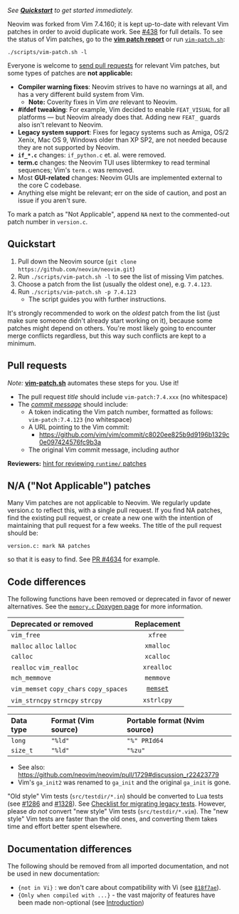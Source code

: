 _See **[Quickstart](#quickstart)** to get started immediately._

Neovim was forked from Vim 7.4.160; it is kept up-to-date with relevant Vim patches in order to avoid duplicate work. See [#438](https://github.com/neovim/neovim/issues/438) for full details. To see the status of Vim patches, go to the  [**vim patch report**](http://neovim.io/doc/reports/vimpatch/) or run [`vim-patch.sh`](https://github.com/neovim/neovim/blob/master/scripts/vim-patch.sh): 

    ./scripts/vim-patch.sh -l

Everyone is welcome to [send pull requests](#pull-requests) for relevant Vim patches, but some types of patches are **not applicable:**

- **Compiler warning fixes**: Neovim strives to have no warnings at all, and has a very different build system from Vim.
    - **Note:** Coverity fixes in Vim *are* relevant to Neovim.
- **#ifdef tweaking**: For example, Vim decided to enable `FEAT_VISUAL` for all platforms — but Neovim already does that. Adding new `FEAT_` guards also isn't relevant to Neovim.
- **Legacy system support**: Fixes for legacy systems such as Amiga, OS/2 Xenix, Mac OS 9, Windows older than XP SP2, are not needed because they are not supported by Neovim.
- **`if_*.c`** changes: `if_python.c` et. al. were removed.
- **term.c** changes: the Neovim TUI uses libtermkey to read terminal sequences; Vim's `term.c` was removed.
- Most **GUI-related** changes: Neovim GUIs are implemented external to the core C codebase.
- Anything else might be relevant; err on the side of caution, and post an issue if you aren't sure. 

To mark a patch as "Not Applicable", append `NA` next to the commented-out patch number in `version.c`.

Quickstart
----------

1. Pull down the Neovim source (`git clone https://github.com/neovim/neovim.git`)
2. Run `./scripts/vim-patch.sh -l` to see the list of missing Vim patches.
3. Choose a patch from the list (usually the oldest one), e.g. `7.4.123`.
4. Run `./scripts/vim-patch.sh -p 7.4.123`
    - The script guides you with further instructions.

It's strongly recommended to work on the _oldest_ patch from the list (just make sure someone didn't already start working on it), because some patches might depend on others. You're most likely going to encounter merge conflicts regardless, but this way such conflicts are kept to a minimum.


Pull requests
-------------

_Note:_ **[vim-patch.sh](https://github.com/neovim/neovim/blob/master/scripts/vim-patch.sh)** automates these steps for you. Use it!

- The pull request *title* should include `vim-patch:7.4.xxx` (no whitespace) 
- The [*commit message*](https://github.com/neovim/neovim/commit/4ccf1125ff569eccfc34abc4ad794044c5ab7455) should include:
    - A token indicating the Vim patch number, formatted as follows: <br/>
     `vim-patch:7.4.123` (no whitespace)
    - A URL pointing to the Vim commit:
        - https://github.com/vim/vim/commit/c8020ee825b9d9196b1329c0e097424576fc9b3a
    - The original Vim commit message, including author

**Reviewers:** [hint for reviewing `runtime/` patches](https://github.com/neovim/neovim/pull/1744#issuecomment-68202876)

N/A ("Not Applicable") patches
------------------------------

Many Vim patches are not applicable to Neovim. We regularly update version.c to reflect this, with a single pull request. If you find NA patches, find the existing pull request, or create a new one with the intention of maintaining that pull request for a few weeks. The title of the pull request should be:

    version.c: mark NA patches

so that it is easy to find. See [PR #4634](https://github.com/neovim/neovim/pull/4634) for example.

Code differences
----------------

The following functions have been removed or deprecated in favor of newer alternatives.
See the [`memory.c` Doxygen page](http://neovim.io/doc/dev/memory_8c.html) for more information.

| Deprecated or removed                   | Replacement        |
|:----------------------------------------|:------------------:|
| `vim_free`                              | `xfree`             |
| `malloc` `alloc` `lalloc`               | `xmalloc`          |
| `calloc`                                | `xcalloc`          |
| `realloc` `vim_realloc`                 | `xrealloc`         |
| `mch_memmove`                           | `memmove`          |
| `vim_memset` `copy_chars` `copy_spaces` | [`memset`][memset] |
| `vim_strncpy` `strncpy` `strcpy`        | `xstrlcpy`         |

| Data type | Format (Vim source) | Portable format (Nvim source) |
|:----------|:--------------------|:------------------------------|
| `long`    | `"%ld"`             | `"%" PRId64`                  |
| `size_t`  | `"%ld"`             | `"%zu"`                       |

- See also: https://github.com/neovim/neovim/pull/1729#discussion_r22423779
- Vim's `ga_init2` was renamed to `ga_init` and the original `ga_init` is gone.

"Old style" Vim tests (`src/testdir/*.in`) should be converted to Lua tests (see [#1286](https://github.com/neovim/neovim/issues/1286) and [#1328](https://github.com/neovim/neovim/pull/1328)). See [Checklist for migrating legacy tests][checklist]. However, please _do not_ convert "new style" Vim tests (`src/testdir/*.vim`). The "new style" Vim tests are faster than the old ones, and converting them takes time and effort better spent elsewhere.

Documentation differences
-------------------------

The following should be removed from all imported documentation, and not be used in new documentation:

- `{not in Vi}` : we don't care about compatibility with Vi (see [`818f7ae`][vi-annotations]).
- `{Only when compiled with ...}` - the vast majority of features have been made non-optional (see [Introduction](Introduction#legacy-support-and-compile-time-features))

[vi-annotations]: https://github.com/neovim/neovim/commit/818f7aefd2fe7eacd7135c5e3154934f24c85ca7

[memset]: https://github.com/neovim/neovim/pull/1635
[checklist]: Unit-tests#checklist-for-migrating-legacy-tests